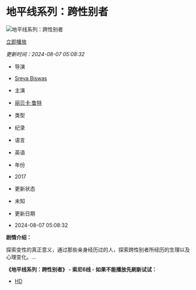# 地平线系列：跨性别者

![地平线系列：跨性别者](https://snzypic.com/upload/vod/20240807-1/017cdbff2d84d2951157285bc29d3c77.jpg)

[立即播放](/vodplay/374294-1-1.html)

_更新时间：2024-08-07 05:08:32_

- 导演
- [Sreya Biswas](/vodsearch/-----Sreya+Biswas--------.html)

- 主演
- [丽贝卡·鲁特](/vodsearch/-%E4%B8%BD%E8%B4%9D%E5%8D%A1%C2%B7%E9%B2%81%E7%89%B9------------.html)

- 类型
- 纪录

- 语言
- 英语

- 年份
- 2017

- 更新状态
- 未知

- 更新日期
- 2024-08-07 05:08:32

**剧情介绍：**

探索变性的真正意义，通过那些亲身经历过的人，探索跨性别者所经历的生理以及心理变化。…

**《地平线系列：跨性别者》 - 索尼6线 - 如果不能播放先刷新试试：**

- [HD](/vodplay/374294-1-1.html)
